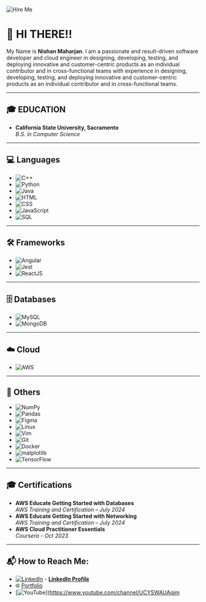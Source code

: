 ![Hire Me](https://media4.giphy.com/media/v1.Y2lkPTc5MGI3NjExYWh0eXlpOWpzbzJhZWRlMDRlam02dHduZ21neG1wNmhra3hzdWl3MSZlcD12MV9pbnRlcm5hbF9naWZfYnlfaWQmY3Q9Zw/aT3yNpYqMzOaN1ScRL/giphy.gif)


# 👋 HI THERE!!

My Name is **Nishan Maharjan**. I am a passionate and result-driven software developer and cloud engineer in designing, developing, testing, and deploying innovative and customer-centric products as an individual contributor and in cross-functional teams with experience in designing, developing, testing, and deploying innovative and customer-centric products as an individual contributor and in cross-functional teams.

---

## 🎓 EDUCATION
- **California State University, Sacramento**  
  _B.S. in Computer Science_  

---

## 💻 Languages
- ![C++](https://img.shields.io/badge/C++-%2300599C.svg?style=flat&logo=c%2B%2B&logoColor=white)
- ![Python](https://img.shields.io/badge/Python-%2314354C.svg?style=flat&logo=python&logoColor=white)
- ![Java](https://img.shields.io/badge/Java-%23ED8B00.svg?style=flat&logo=java&logoColor=white)
- ![HTML](https://img.shields.io/badge/HTML5-%23E34F26.svg?style=flat&logo=html5&logoColor=white)
- ![CSS](https://img.shields.io/badge/CSS3-%231572B6.svg?style=flat&logo=css3&logoColor=white)
- ![JavaScript](https://img.shields.io/badge/JavaScript-%23F7DF1E.svg?style=flat&logo=javascript&logoColor=black)
- ![SQL](https://img.shields.io/badge/SQL-%230066CC.svg?style=flat&logo=sql&logoColor=white)

---

## 🛠️ Frameworks
- ![Angular](https://img.shields.io/badge/AngularJS-%23E23237.svg?style=flat&logo=angular&logoColor=white)
- ![Jest](https://img.shields.io/badge/Jest-%23C21325.svg?style=flat&logo=jest&logoColor=white)
- ![ReactJS](https://img.shields.io/badge/React-%2361DAFB.svg?style=flat&logo=react&logoColor=black)

---

## 🗄️ Databases
- ![MySQL](https://img.shields.io/badge/MySQL-%2300f.svg?style=flat&logo=mysql&logoColor=white)
- ![MongoDB](https://img.shields.io/badge/MongoDB-%2347A248.svg?style=flat&logo=mongodb&logoColor=white)

---

## ☁️ Cloud
- ![AWS](https://img.shields.io/badge/Amazon_AWS-%23232F3E.svg?style=flat&logo=amazon-aws&logoColor=white)

---

## 🔧 Others
- ![NumPy](https://img.shields.io/badge/NumPy-%23013243.svg?style=flat&logo=numpy&logoColor=white)
- ![Pandas](https://img.shields.io/badge/Pandas-%23150458.svg?style=flat&logo=pandas&logoColor=white)
- ![Figma](https://img.shields.io/badge/Figma-%23F24E1E.svg?style=flat&logo=figma&logoColor=white)
- ![Linux](https://img.shields.io/badge/Linux-%23FCC624.svg?style=flat&logo=linux&logoColor=black)
- ![Vim](https://img.shields.io/badge/Vim-%23019733.svg?style=flat&logo=vim&logoColor=white)
- ![Git](https://img.shields.io/badge/Git-%23F05032.svg?style=flat&logo=git&logoColor=white)
- ![Docker](https://img.shields.io/badge/Docker-%232496ED.svg?style=flat&logo=docker&logoColor=white)
- ![matplotlib](https://img.shields.io/badge/matplotlib-%230077B5.svg?style=flat&logo=matplotlib&logoColor=white)
- ![TensorFlow](https://img.shields.io/badge/TensorFlow-%23FF6F00.svg?style=flat&logo=tensorflow&logoColor=white)

---

## 🎓 Certifications
- **AWS Educate Getting Started with Databases**  
  *AWS Training and Certification – July 2024*
- **AWS Educate Getting Started with Networking**  
  *AWS Training and Certification – July 2024*
- **AWS Cloud Practitioner Essentials**  
  *Coursera - Oct 2023*

---

## 📬 How to Reach Me:
- [![LinkedIn](https://img.shields.io/badge/LinkedIn-%230077B5.svg?style=flat&logo=linkedin&logoColor=white)](https://www.linkedin.com/in/nishanmaharjan/) - **[LinkedIn Profile](https://www.linkedin.com/in/nishanmaharjan/)**
- 🌐 [Portfolio](https://nishan-portfolio.netlify.app/)
- [![YouTube](https://img.shields.io/badge/YouTube-%23FF0000.svg?style=flat&logo=youtube&logoColor=white)](https://www.youtube.com/channel/UCYSWAUAqjm
